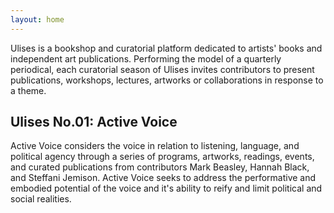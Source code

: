 ```yaml
---
layout: home
---
```


Ulises is a bookshop and curatorial platform dedicated to artists' books and independent art publications. Performing the model of a quarterly periodical, each curatorial season of Ulises invites contributors to present publications, workshops, lectures, artworks or collaborations in response to a theme.

## Ulises No.01: Active Voice

Active Voice considers the voice in relation to listening, language, and political agency through a series of programs, artworks, readings, events, and curated publications from contributors Mark Beasley, Hannah Black, and Steffani Jemison. Active Voice seeks to address the performative and embodied potential of the voice and it's ability to reify and limit political and social realities.